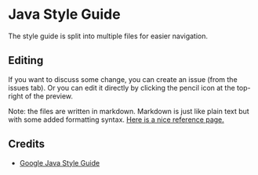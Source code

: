 # Java Style Guide

The style guide is split into multiple files for easier navigation.

## Editing

If you want to discuss some change, you can create an issue (from the issues tab). Or you can edit it directly by clicking the pencil icon at the top-right of the preview.

Note: the files are written in markdown. Markdown is just like plain text but with some added formatting syntax. [Here is a nice reference page.](https://guides.github.com/features/mastering-markdown/#examples)

## Credits

- [Google Java Style Guide](https://google.github.io/styleguide/javaguide.html)
